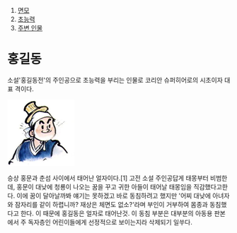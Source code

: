 <html>
    <head>
        <meta charset="utf-8">
    </head>
    <body>
<ol>
    <li><a href="page1.html" target="_self">면모</a></li>
    <li><a href="page2.html" target="_self">초능력</a></li>
    <li><a href="page3.html" target="_self">주변 인물</a></li>
</ol>
<h1>홍길동</h1>
<p>
소설'홍길동전'의 주인공으로 초능력을 부리는 인물로 코리안 슈퍼히어로의 시초이자 대표 격이다.
</p>
<img src="img.jpg/img1.jpg" width="30%">
<p>
승상 홍문과 춘섬 사이에서 태어난 얼자이다.[1] 고전 소설 주인공답게 태몽부터 비범한데, 홍문이 대낮에 청룡이 나오는 꿈을 꾸고 귀한 아들이 태어날 태몽임을 직감했다고한다. 이에 꿈이 달아날까봐 얘기는 못하겠고 바로 동침하려고 했지만 '어찌 대낮에 아녀자와 잠자리를 같이 하렵니까? 재상은 체면도 없소?'라며 부인이 거부하여 몸종과 동침했다고 한다. 이 때문에 홍길동은 얼자로 태어난것. 이 동침 부분은 대부분의 아동용 판본에서 주 독자층인 어린이들에게 선정적으로 보이는지라 삭제되기 일쑤다.
</p>
</body>
</html>

